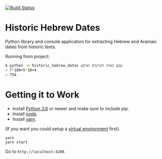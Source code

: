[![Build Status](https://travis-ci.com/UUDigitalHumanitieslab/historic-hebrew-dates.svg?token=gbE1yWiPSuz64uDZEWzs&branch=develop)](https://travis-ci.com/UUDigitalHumanitieslab/historic-hebrew-dates)

# Historic Hebrew Dates

Python library and console application for extracting Hebrew and Aramaic dates from historic texts.

Running from project:

```bash
$ python -m historic_hebrew_dates שבע מאות וחמישים וארבע
> 7*100+5*10+4
> 754
```

# Getting it to Work

* Install [Python 3.6](https://www.python.org) or newer and make sure to include pip.
* Install [node](https://nodejs.org).
* Install [yarn](https://yarnpkg.com).

(If you want you could setup a [virtual environment](https://virtualenv.pypa.io) first).

```
yarn
yarn start
```

Go to `http://localhost:4200`.
